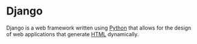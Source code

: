# Django



Django is a web framework written using [Python](/wiki/Python) that allows for the design of web applications that generate [HTML](/wiki/HTML) dynamically.

